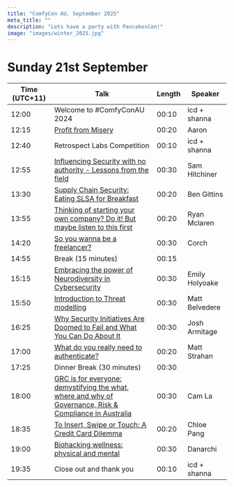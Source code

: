 ```yaml
---
title: "ComfyCon AU, September 2025"
meta_title: ""
description: "Lets have a party with PancakesCon!"
image: "images/winter_2025.jpg"
---
```


# Sunday 21st September
| Time (UTC+11)             | Talk | Length | Speaker |
|---------------------------|------|--------|---------|
| 12:00                     | Welcome to #ComfyConAU 2024 | 00:10 | icd + shanna |
| 12:15                     | [Profit from Misery](https://au.comfycon.rocks/previous_events/2024_04/profit-from-misery/) | 00:20 | Aaron |
| 12:40                     | Retrospect Labs Competition | 00:10 | icd + shanna |
| 12:55                     | [Influencing Security with no authority - Lessons from the field](https://au.comfycon.rocks/previous_events/2024_04/influencing-security-with-no-authority---lessons-from-the-field/) | 00:30 | Sam Hitchiner |
| 13:30                     | [Supply Chain Security: Eating SLSA for Breakfast](https://au.comfycon.rocks/previous_events/2024_04/supply-chain-security--eating-slsa-for-breakfast/) | 00:20 | Ben Gittins |
| 13:55                     | [Thinking of starting your own company? Do it! But maybe listen to this first](https://au.comfycon.rocks/previous_events/2024_04/thinking-of-starting-your-own-company--do-it-but-maybe-listen-to-this-first/) | 00:20 | Ryan Mclaren|
| 14:20                     | [So you wanna be a freelancer?](https://au.comfycon.rocks/previous_events/2024_04/so-you-wanna-be-a-freelancer-/) | 00:30 | Corch |
| 14:55                     | Break (15 minutes) | 00:15 |  |
| 15:15                     | [Embracing the power of Neurodiversity in Cybersecurity](https://au.comfycon.rocks/previous_events/2024_04/embracing-the-power-of-neurodiversity-in-cybersecurity/) | 00:30 | Emily Holyoake|
| 15:50                     | [Introduction to Threat modelling](https://au.comfycon.rocks/previous_events/2024_04/introduction-to-threat-modelling/) | 00:30 | Matt Belvedere |
| 16:25                     | [Why Security Initiatives Are Doomed to Fail and What You Can Do About It](https://au.comfycon.rocks/previous_events/2024_04/why-security-initiatives-are-doomed-to-fail-and-what-you-can-do-about-it/) | 00:30 | Josh Armitage |
| 17:00                     | [What do you really need to authenticate?](https://au.comfycon.rocks/previous_events/2024_04/what-do-you-really-need-to-authenticate-/) | 00:20 | Matt Strahan |
| 17:25                     | Dinner Break (30 minutes) | 00:30 |  |
| 18:00                     | [GRC is for everyone: demystifying the what, where and why of Governance, Risk & Compliance in Australia](https://au.comfycon.rocks/previous_events/2024_04/grc-is-for-everyone--demystifying-the-what-where-and-why-of-governance-risk--compliance-in-australia/) | 00:30 | Cam La |
| 18:35                     | [To Insert, Swipe or Touch: A Credit Card Dilemma](https://au.comfycon.rocks/previous_events/2024_04/to-insert-swipe-or-touch--a-credit-card-dilemma/) | 00:20 | Chloe Pang |
| 19:00                     | [Biohacking wellness: physical and mental](https://au.comfycon.rocks/previous_events/2024_04/biohacking-wellness--physical-and-mental/) | 00:30 | Danarchi |
| 19:35                     | Close out and thank you | 00:10 | icd + shanna |
